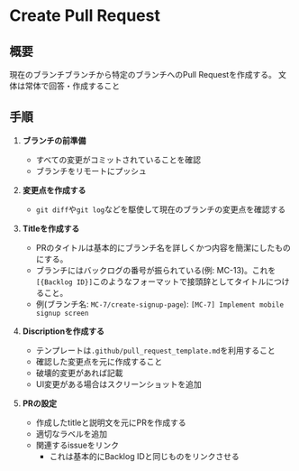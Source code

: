 # Create Pull Request

## 概要

現在のブランチブランチから特定のブランチへのPull Requestを作成する。
文体は常体で回答・作成すること

## 手順

1. **ブランチの前準備**

   - すべての変更がコミットされていることを確認
   - ブランチをリモートにプッシュ

2. **変更点を作成する**

   - `git diff`や`git log`などを駆使して現在のブランチの変更点を確認する

3. **Titleを作成する**

   - PRのタイトルは基本的にブランチ名を詳しくかつ内容を簡潔にしたものにする。
   - ブランチにはバックログの番号が振られている(例: MC-13)。これを `[{Backlog ID}]`このようなフォーマットで接頭辞としてタイトルにつけること。
   - 例(ブランチ名: `MC-7/create-signup-page`): `[MC-7] Implement mobile signup screen`

4. **Discriptionを作成する**

   - テンプレートは`.github/pull_request_template.md`を利用すること
   - 確認した変更点を元に作成すること
   - 破壊的変更があれば記載
   - UI変更がある場合はスクリーンショットを追加

5. **PRの設定**
   - 作成したtitleと説明文を元にPRを作成する
   - 適切なラベルを追加
   - 関連するissueをリンク
     - これは基本的にBacklog IDと同じものをリンクさせる
